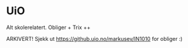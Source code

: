 # UiO
Alt skolerelatert. Obliger + Trix ++

ARKIVERT!
Sjekk ut https://github.uio.no/markusev/IN1010 for obliger :) 
